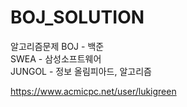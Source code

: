 # BOJ_SOLUTION
알고리즘문제
BOJ - 백준 <br>
SWEA - 삼성소프트웨어<br>
JUNGOL - 정보 올림피아드, 알고리즘<br> 

https://www.acmicpc.net/user/lukigreen <br>
